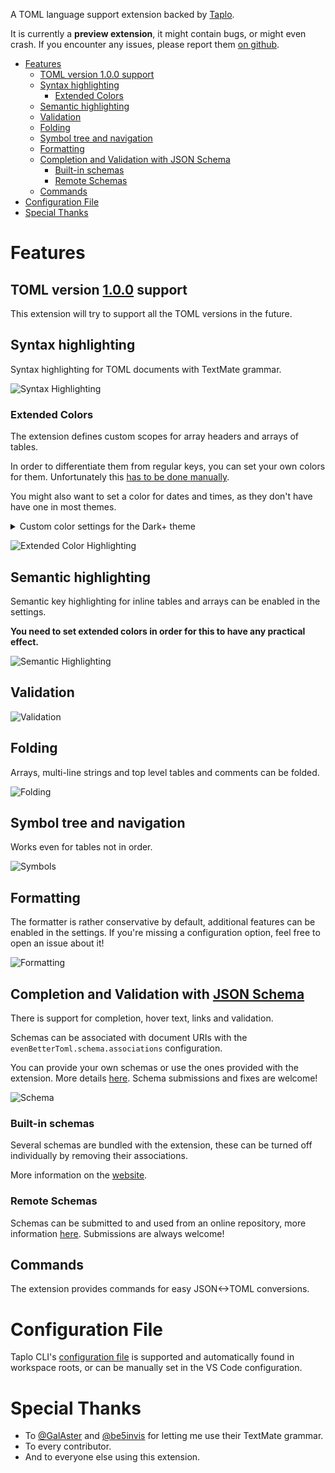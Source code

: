 

A TOML language support extension backed by [Taplo](https://taplo.tamasfe.dev).

It is currently a **preview extension**, it might contain bugs, or might even crash. If you encounter any issues, please report them [on github](https://github.com/tamasfe/taplo/issues).

- [Features](#features)
  - [TOML version 1.0.0 support](#toml-version-100-support)
  - [Syntax highlighting](#syntax-highlighting)
    - [Extended Colors](#extended-colors)
  - [Semantic highlighting](#semantic-highlighting)
  - [Validation](#validation)
  - [Folding](#folding)
  - [Symbol tree and navigation](#symbol-tree-and-navigation)
  - [Formatting](#formatting)
  - [Completion and Validation with JSON Schema](#completion-and-validation-with-json-schema)
    - [Built-in schemas](#built-in-schemas)
    - [Remote Schemas](#remote-schemas)
  - [Commands](#commands)
- [Configuration File](#configuration-file)
- [Special Thanks](#special-thanks)

# Features

## TOML version [1.0.0](https://toml.io/en/v1.0.0) support

This extension will try to support all the TOML versions in the future.

## Syntax highlighting

Syntax highlighting for TOML documents with TextMate grammar.

![Syntax Highlighting](highlight.png)

### Extended Colors

The extension defines custom scopes for array headers and arrays of tables.

In order to differentiate them from regular keys, you can set your own colors for them. Unfortunately this [has to be done manually](https://github.com/Microsoft/vscode/issues/32813).

You might also want to set a color for dates and times, as they don't have have one in most themes.

<details>
<summary>Custom color settings for the Dark+ theme</summary>

```json
{
  "editor.tokenColorCustomizations": {
      "textMateRules": [
          {
              "scope": "variable.key.table",
              "settings": {
                  "foreground": "#4EC9B0",
              },
          },
          {
              "scope": "variable.key.array",
              "settings": {
                  "foreground": "#569CD6",
              }
          },
          {
              "scope": "constant.other.time",
              "settings": {
                  "foreground": "#DCDCAA",
              }
          }
      ]
  },
}
```
</details>

![Extended Color Highlighting](extended_colors.png)

## Semantic highlighting

Semantic key highlighting for inline tables and arrays can be enabled in the settings.

**You need to set extended colors in order for this to have any practical effect.**

![Semantic Highlighting](semantic_colors.png)

## Validation

![Validation](validation.gif)

## Folding

Arrays, multi-line strings and top level tables and comments can be folded.

![Folding](folding.gif)

## Symbol tree and navigation

Works even for tables not in order.

![Symbols](symbols.gif)

## Formatting

The formatter is rather conservative by default, additional features can be enabled in the settings. If you're missing a configuration option, feel free to open an issue about it!

![Formatting](formatting.gif)

## Completion and Validation with [JSON Schema](https://json-schema.org/)

There is support for completion, hover text, links and validation.

Schemas can be associated with document URIs with the `evenBetterToml.schema.associations` configuration.

You can provide your own schemas or use the ones provided with the extension. More details [here](https://taplo.tamasfe.dev/configuration/#schemas). Schema submissions and fixes are welcome!

![Schema](schema.gif)

### Built-in schemas

Several schemas are bundled with the extension, these can be turned off individually by removing their associations.

More information on the [website](https://taplo.tamasfe.dev/configuration/#official-schemas).

### Remote Schemas

Schemas can be submitted to and used from an online repository, more information [here](https://taplo.tamasfe.dev/configuration/#schema-repository). Submissions are always welcome!

## Commands

The extension provides commands for easy JSON<->TOML conversions.

# Configuration File

Taplo CLI's [configuration file](https://taplo.tamasfe.dev/configuration/#configuration-file) is supported and automatically found in workspace roots, or can be manually set in the VS Code configuration.

# Special Thanks

- To [@GalAster](https://github.com/GalAster) and [@be5invis](https://github.com/be5invis) for letting me use their TextMate grammar.
- To every contributor.
- And to everyone else using this extension.
